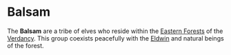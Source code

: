 # Balsam

The **Balsam** are a tribe of elves who reside within the [Eastern Forests](../../mote/esterfell/lenya/eastern-forests.md) of the [Verdancy](verdancy.md). This group coexists peacefully with the [Eldwin](eldwin.md) and natural beings of the forest.
